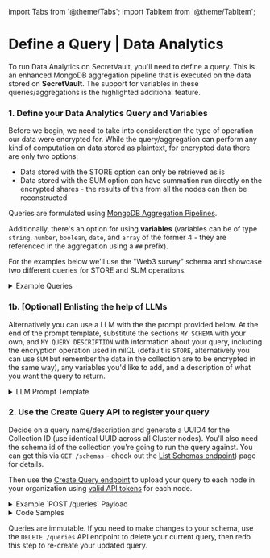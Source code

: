import Tabs from '@theme/Tabs';
import TabItem from '@theme/TabItem';

# Define a Query | Data Analytics

To run Data Analytics on SecretVault, you'll need to define a query. This is an enhanced MongoDB aggregation pipeline that is executed on the data stored on **SecretVault**. The support for variables in these queries/aggregations is the highlighted additional feature.


### 1. Define your Data Analytics Query and Variables

Before we begin, we need to take into consideration the type of operation our data were encrypted for. While the query/aggregation can perform any kind of computation
on data stored as plaintext, for encrypted data there are only two options:
- Data stored with the STORE option can only be retrieved as is
- Data stored with the SUM option can have summation run directly on the encrypted shares - the results of this from all the nodes can then be reconstructed

Queries are formulated using [MongoDB Aggregation Pipelines](https://www.mongodb.com/docs/manual/core/aggregation-pipeline/).

Additionally, there's an option for using **variables** (variables can be of type `string`, `number`, `boolean`, `date`, and `array` of the former 4 - they are referenced in the aggregation using a `##` prefix).

For the examples below we'll use the "Web3 survey" schema and showcase two different queries for STORE and SUM operations.

<details>
<summary>Example Queries</summary>

<Tabs>
<TabItem value="store schema" label="Store Schema">

```python reference showGithubLink
https://github.com/NillionNetwork/secretvaults-py/blob/main/examples/store_encryption/schema_store.json
```

</TabItem> 
<TabItem value="store query" label="Store Query">
This query returns the years in web3 of the users that gave the top 3 ratings.
```python reference showGithubLink
https://github.com/NillionNetwork/secretvaults-py/blob/main/examples/store_encryption/query_store_no_vars.json
```

</TabItem>
<TabItem value="sum schema" label="Sum Schema">

```python reference showGithubLink
https://github.com/NillionNetwork/secretvaults-py/blob/main/examples/sum_encryption/schema_sum.json
```

</TabItem> 
<TabItem value="sum query" label="Sum Query w/ variables">
THis query returns sum of years in web3 and count of users that have answered question x (a variable)
```python reference showGithubLink
https://github.com/NillionNetwork/secretvaults-py/blob/main/examples/sum_encryption/query_sum_with_vars.json
```

</TabItem>
</Tabs>
</details>





### 1b. [Optional] Enlisting the help of LLMs

Alternatively you can use a LLM with the the prompt provided below. At the end of the prompt template, substitute the sections `MY SCHEMA` with your own, and `MY QUERY DESCRIPTION` with information about your query, including the encryption operation used in nilQL (default is `STORE`, alternatively you can use `SUM` but remember the data in the collection are to be encrypted in the same way), any variables you'd like to add, and a description of what you want the query to return.

<details>
<summary>LLM Prompt Template</summary>

```
TASK:
- For the data described by the json schema found below (MY SCHEMA), build a Mongo Aggregation pipeline using as example
the query examples provided (EXAMPLE QUERIES that are setup against EXAMPLE SCHEMA - adjust for MY SCHEMA), the QUERY
SETUP HINTS/GUIDE and MY QUERY DESCRIPTION

EXAMPLE SCHEMA FOR THE EXAMPLE QUERIES:
{
  "$schema": "http://json-schema.org/draft-07/schema#",
  "title": "Web3 Experience Survey",
  "type": "array",
  "items": {
    "type": "object",
    "properties": {
      "_id": {
        "type": "string",
        "format": "uuid",
        "coerce": true
      },
      "years_in_web3": {
        "type": "object",
        "properties": {
          "%share": {
            "type": "string"
          }
        },
        "required": ["%share"]
      },
      "responses": {
        "type": "array",
        "items": {
          "type": "object",
          "properties": {
            "rating": {
              "type": "integer",
              "minimum": 1,
              "maximum": 5
            },
            "question_number": {
              "type": "integer",
              "minimum": 1
            }
          },
          "required": ["rating", "question_number"]
        },
        "minItems": 1
      }
    },
    "required": ["_id", "years_in_web3", "responses"]
  }
}

EXAMPLE QUERIES:
> Example for store encryption and no variables
{
    "variables": {},
    "pipeline":
        [
          {
            "$unwind": "$responses"
          },
          {
            "$group": {
              "_id": "$_id",
              "avg_rating": { "$avg": "$responses.rating" },
              "years_in_web3": { "$first": "$years_in_web3" }
            }
          },
          {
            "$sort": { "avg_rating": -1 }
          },
          {
            "$limit": 3
          },
          {
            "$project": {
              "_id": 1,
              "years_in_web3": {
                "%share": "$years_in_web3.%share"
              },
              "avg_rating": 1
            }
          }
        ]
    }

> Example with sum encryption and variables
{
    "variables": {
        "question_number": {
            "type": "number",
            "description": "The target question"
        }
    },
    "pipeline":
        [
          {
            "$match": {
              "responses.question_number": "##question_number"
            }
          },
          {
            "$group": {
              "_id": null,
              "total_years": { "$sum": "$years_in_web3.%share" },
              "count": { "$sum": 1 }
            }
          },
          {
            "$project": {
              "_id": 0,
              "sum_years_in_web3": {
                "%share": {
                  "$mod": [
                    "$total_years",
                    { "$add": [{ "$pow": [2, 32] }, 15] }
                  ]
                }
              },
              "user_count": "$count"
            }
          }
        ]
    }

QUERY SETUP HINTS/GUIDE:
- consider these working example
- any field in the schema that has %share under it, is encrypted and should be handled as in the examples depending if
we're using store encryption or sum encryption (note the mod operation in the sum example, it has to be exactly that
for sum encryption)
- consider the format of the output regarding fields with %share, it should be nested like in the examples
- if variables are mentioned, populate the variables field in the query like in the example with variables, and use the
variable fields inside the pipeline prefixed with ## like in the example with variables

=======================================================================================================================

MY QUERY DESCRIPTION:
- Encryption type: Store
- Variables: None
- Desired outcome: For each user, get the number of responses they gave, and return the count of responses and years
they spent in web3. Get the top 5 by number of responses.

MY SCHEMA:
{
  "$schema": "http://json-schema.org/draft-07/schema#",
  "title": "Web3 Experience Survey",
  "type": "array",
  "items": {
    "type": "object",
    "properties": {
      "_id": {
        "type": "string",
        "format": "uuid",
        "coerce": true
      },
      "years_in_web3": {
        "type": "object",
        "properties": {
          "%share": {
            "type": "string"
          }
        },
        "required": ["%share"]
      },
      "responses": {
        "type": "array",
        "items": {
          "type": "object",
          "properties": {
            "rating": {
              "type": "integer",
              "minimum": 1,
              "maximum": 5
            },
            "question_number": {
              "type": "integer",
              "minimum": 1
            }
          },
          "required": ["rating", "question_number"]
        },
        "minItems": 1
      }
    },
    "required": ["_id", "years_in_web3", "responses"]
  }
}

```

</details>



### 2. Use the Create Query API to register your query

Decide on a query name/description and generate a UUID4 for the Collection ID (use identical UUID across all Cluster nodes). You'll also need the schema id of the collection you're going to run the query against. You can get this via `GET /schemas` - check out the [List Schemas endpoint](../../api/nildb/get-schemas.api.mdx)) page for details.

Then use the [Create Query endpoint](../../api/nildb/add-query.api.mdx) to upload your query to each node in your organization using [valid API tokens](/build/secretVault-secretDataAnalytics/generate-tokens) for each node.

<details>
<summary>Example `POST /queries` Payload</summary>

```json
{
   "_id": "21b9911a-37c1-4626-8863-e465eXXXXXXX",
   "name": "Returns sum of years_in_web3 and count of users that have answered question X",
   "schema": "9b22147f-d6d5-40f1-927d-96c08XXXXXXXX",
   "variables": {
   "question_number": {
      "type": "number",
      "description": "The target question"
    }
  },
  "pipeline":
      [
        {
          "$match": {
            "responses.question_number": "##question_number"
          }
        },
        {
          "$group": {
            "_id": null,
            "total_years": { "$sum": "$years_in_web3.%share" },
            "count": { "$sum": 1 }
          }
        },
        {
          "$project": {
            "_id": 0,
            "sum_years_in_web3": {
              "%share": {
                "$mod": [
                  "$total_years",
                  { "$add": [{ "$pow": [2, 32] }, 15] }
                ]
              }
            },
            "user_count": "$count"
          }
        }
      ]
}
```

</details>

<details>
<summary>Code Samples</summary>

<Tabs>
<TabItem value="python" label="Python">

```python reference showGithubLink
https://github.com/NillionNetwork/blind-module-examples/blob/main/nildb/secretvault_python/nildb_api.py#L115-L139
```

</TabItem> 
<TabItem value="wrapper-py" label="Python (with wrapper)">

### Install secretvaults

```bash
pip install secretvaults
```

### Run the query_create script

```bash
python3 query_create.py
```

<Tabs>
  <TabItem value="createQuery" label="query_create.py">
```python reference showGithubLink
https://github.com/NillionNetwork/secretvaults-py/blob/main/examples/store_encryption/query_create.py
```
</TabItem>
  <TabItem value="orgConfig" label="org_config.py">
```python reference showGithubLink
https://github.com/NillionNetwork/secretvaults-py/blob/main/examples/org_config.py
```
</TabItem>
</Tabs>

</TabItem>

</Tabs>
</details>

Queries are immutable. If you need to make changes to your schema, use the `DELETE /queries` API endpoint to delete your current query, then redo this step to re-create your updated query.
